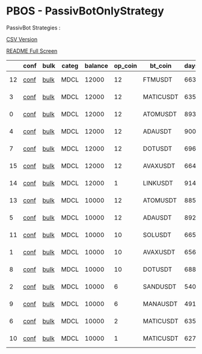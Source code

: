 # PBOS - PassivBotOnlyStrategy
PassivBot Strategies :

[CSV Version](https://github.com/tedyptedto/pbos/blob/main/strategy_list.csv)

[README Full Screen](https://github.com/tedyptedto/pbos/blob/main/README.md)

|    | conf                                                                                                  | bulk                                                                                                              | categ   |   balance |   op_coin | bt_coin   |   days | end        | long   | l_gridspan   |   l_we | l_adg   | l_gain   | l_TP         | l_bkrupt   | short   | s_gridspan   |   s_we | s_adg    | s_gain   | s_bkrupt   |
|----|-------------------------------------------------------------------------------------------------------|-------------------------------------------------------------------------------------------------------------------|---------|-----------|-----------|-----------|--------|------------|--------|--------------|--------|---------|----------|--------------|------------|---------|--------------|--------|----------|----------|------------|
| 12 | [conf](https://github.com/tedyptedto/pbos/blob/main//MDCL/FTMUSDT_20220721002407_98854/config.json)   | [bulk](https://github.com/tedyptedto/pbos/blob/main//MDCL/FTMUSDT_20220721002407_98854/bulk_optimisation.hjson)   | MDCL    |     12000 |        12 | FTMUSDT   |    663 | 2022/07/20 | True   | 37%          |    0.1 | 0.0163% | 12.41%   | 0.28% /0.16/ | 100.0%     | True    | 24%          |    0.1 | 0.00978% | 8.515%   | 100.0%     |
|  3 | [conf](https://github.com/tedyptedto/pbos/blob/main//MDCL/MATICUSDT_20220721002407_98854/config.json) | [bulk](https://github.com/tedyptedto/pbos/blob/main//MDCL/MATICUSDT_20220721002407_98854/bulk_optimisation.hjson) | MDCL    |     12000 |        12 | MATICUSDT |    635 | 2022/07/20 | True   | 24%          |    0.1 | 0.0338% | 26.13%   | 0.28% /0.19/ | 100.0%     | True    | 46%          |    0.1 | 0.00936% | 6.614%   | 100.0%     |
|  0 | [conf](https://github.com/tedyptedto/pbos/blob/main//MDCL/ATOMUSDT_20220721002407_98854/config.json)  | [bulk](https://github.com/tedyptedto/pbos/blob/main//MDCL/ATOMUSDT_20220721002407_98854/bulk_optimisation.hjson)  | MDCL    |     12000 |        12 | ATOMUSDT  |    893 | 2022/07/20 | True   | 23%          |    0.1 | 0.0177% | 18.94%   | 0.28% /0.19/ | 100.0%     | True    | 26%          |    0.1 | 0.0162%  | 16.92%   | 100.0%     |
|  4 | [conf](https://github.com/tedyptedto/pbos/blob/main//MDCL/ADAUSDT_20220721002407_98854/config.json)   | [bulk](https://github.com/tedyptedto/pbos/blob/main//MDCL/ADAUSDT_20220721002407_98854/bulk_optimisation.hjson)   | MDCL    |     12000 |        12 | ADAUSDT   |    900 | 2022/07/20 | True   | 21%          |    0.1 | 0.0309% | 36.34%   | 0.28% /0.2/  | 100.0%     | True    | 29%          |    0.1 | 0.00966% | 9.838%   | 100.0%     |
|  7 | [conf](https://github.com/tedyptedto/pbos/blob/main//MDCL/DOTUSDT_20220721002407_98854/config.json)   | [bulk](https://github.com/tedyptedto/pbos/blob/main//MDCL/DOTUSDT_20220721002407_98854/bulk_optimisation.hjson)   | MDCL    |     12000 |        12 | DOTUSDT   |    696 | 2022/07/20 | True   | 20%          |    0.1 | 0.0226% | 18.8%    | 0.29% /0.15/ | 100.0%     | True    | 24%          |    0.1 | 0.0156%  | 12.6%    | 100.0%     |
| 15 | [conf](https://github.com/tedyptedto/pbos/blob/main//MDCL/AVAXUSDT_20220721002407_98854/config.json)  | [bulk](https://github.com/tedyptedto/pbos/blob/main//MDCL/AVAXUSDT_20220721002407_98854/bulk_optimisation.hjson)  | MDCL    |     12000 |        12 | AVAXUSDT  |    664 | 2022/07/20 | True   | 20%          |    0.1 | 0.0291% | 25.43%   | 0.29% /0.2/  | 100.0%     | True    | 53%          |    0.1 | 0.0118%  | 8.837%   | 100.0%     |
| 14 | [conf](https://github.com/tedyptedto/pbos/blob/main//MDCL/LINKUSDT_20220721002407_98854/config.json)  | [bulk](https://github.com/tedyptedto/pbos/blob/main//MDCL/LINKUSDT_20220721002407_98854/bulk_optimisation.hjson)  | MDCL    |     12000 |         1 | LINKUSDT  |    914 | 2022/07/20 | True   | 23%          |    0.1 | 0.0186% | 20.36%   | 0.29% /0.2/  | 100.0%     | True    | 24%          |    0.1 | 0.0113%  | 12.0%    | 100.0%     |
| 13 | [conf](https://github.com/tedyptedto/pbos/blob/main//MDCL/ATOMUSDT_20220712201300_8766a/config.json)  | [bulk](https://github.com/tedyptedto/pbos/blob/main//MDCL/ATOMUSDT_20220712201300_8766a/bulk_optimisation.hjson)  | MDCL    |     10000 |        12 | ATOMUSDT  |    885 | 2022/07/12 | True   | 42%          |    0.1 | 0.0353% | 41.79%   | 0.47% /0.09/ | 100.0%     | True    | 32%          |    0.1 | 0.0137%  | 13.79%   | 100.0%     |
|  5 | [conf](https://github.com/tedyptedto/pbos/blob/main//MDCL/ADAUSDT_20220712201300_8766a/config.json)   | [bulk](https://github.com/tedyptedto/pbos/blob/main//MDCL/ADAUSDT_20220712201300_8766a/bulk_optimisation.hjson)   | MDCL    |     10000 |        12 | ADAUSDT   |    892 | 2022/07/12 | True   | 35%          |    0.1 | 0.0361% | 42.18%   | 0.5% /0.19/  | 100.0%     | True    | 47%          |    0.1 | 0.00681% | 6.594%   | 100.0%     |
| 11 | [conf](https://github.com/tedyptedto/pbos/blob/main//MDCL/SOLUSDT_20220713234439_1ac5e/config.json)   | [bulk](https://github.com/tedyptedto/pbos/blob/main//MDCL/SOLUSDT_20220713234439_1ac5e/bulk_optimisation.hjson)   | MDCL    |     10000 |        10 | SOLUSDT   |    665 | 2022/07/12 | True   | 30%          |    0.1 | 0.0296% | 25.94%   | 0.29% /0.2/  | 100.0%     | True    | 57%          |    0.1 | 0.0226%  | 8.237%   | 100.0%     |
|  1 | [conf](https://github.com/tedyptedto/pbos/blob/main//MDCL/AVAXUSDT_20220713234439_1ac5e/config.json)  | [bulk](https://github.com/tedyptedto/pbos/blob/main//MDCL/AVAXUSDT_20220713234439_1ac5e/bulk_optimisation.hjson)  | MDCL    |     10000 |        10 | AVAXUSDT  |    656 | 2022/07/12 | True   | 27%          |    0.1 | 0.0294% | 25.04%   | 0.29% /0.2/  | 100.0%     | True    | 44%          |    0.1 | 0.0137%  | 10.19%   | 100.0%     |
|  8 | [conf](https://github.com/tedyptedto/pbos/blob/main//MDCL/DOTUSDT_20220713234439_1ac5e/config.json)   | [bulk](https://github.com/tedyptedto/pbos/blob/main//MDCL/DOTUSDT_20220713234439_1ac5e/bulk_optimisation.hjson)   | MDCL    |     10000 |        10 | DOTUSDT   |    688 | 2022/07/12 | True   | 15%          |    0.1 | 0.0231% | 18.99%   | 0.27% /0.2/  | 100.0%     | True    | 29%          |    0.1 | 0.0145%  | 11.43%   | 100.0%     |
|  2 | [conf](https://github.com/tedyptedto/pbos/blob/main//MDCL/SANDUSDT_20220725124019_59193/config.json)  | [bulk](https://github.com/tedyptedto/pbos/blob/main//MDCL/SANDUSDT_20220725124019_59193/bulk_optimisation.hjson)  | MDCL    |     10000 |         6 | SANDUSDT  |    540 | 2022/07/20 | True   | 31%          |    0.1 | 0.0362% | 23.55%   | 0.29% /0.17/ | 100.0%     | True    | 34%          |    0.1 | 0.0193%  | 12.19%   | 100.0%     |
|  9 | [conf](https://github.com/tedyptedto/pbos/blob/main//MDCL/MANAUSDT_20220725124019_59193/config.json)  | [bulk](https://github.com/tedyptedto/pbos/blob/main//MDCL/MANAUSDT_20220725124019_59193/bulk_optimisation.hjson)  | MDCL    |     10000 |         6 | MANAUSDT  |    491 | 2022/07/20 | True   | 23%          |    0.1 | 0.0248% | 14.34%   | 0.28% /0.19/ | 100.0%     | True    | 20%          |    0.1 | 0.023%   | 13.06%   | 100.0%     |
|  6 | [conf](https://github.com/tedyptedto/pbos/blob/main//MDCL/MATICUSDT_20220724164435_38c6f/config.json) | [bulk](https://github.com/tedyptedto/pbos/blob/main//MDCL/MATICUSDT_20220724164435_38c6f/bulk_optimisation.hjson) | MDCL    |     10000 |         2 | MATICUSDT |    635 | 2022/07/20 | True   | 24%          |    0.1 | 0.0326% | 25.53%   | 0.3% /0.19/  | 100.0%     | True    | 24%          |    0.1 | 0.0177%  | 12.81%   | 100.0%     |
| 10 | [conf](https://github.com/tedyptedto/pbos/blob/main//MDCL/MATICUSDT_20220712095344_f6966/config.json) | [bulk](https://github.com/tedyptedto/pbos/blob/main//MDCL/MATICUSDT_20220712095344_f6966/bulk_optimisation.hjson) | MDCL    |     10000 |         1 | MATICUSDT |    627 | 2022/07/12 | True   | 15%          |    0.1 | 0.0353% | 26.45%   | 0.49% /0.18/ | 100.0%     | True    | 52%          |    0.1 | 0.0103%  | 7.073%   | 100.0%     |